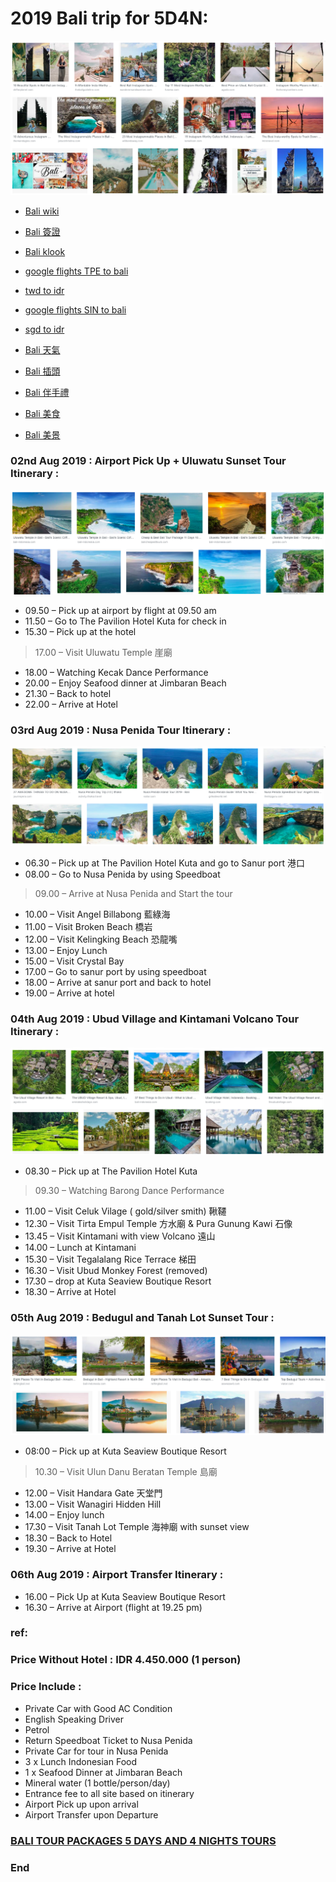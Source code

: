 # 2019 Bali trip for 5D4N:
![f1](https://github.com/HCH1/blog/blob/master/fig/bali1.png)

- [Bali wiki](https://www.google.com.tw/search?source=hp&ei=JzIkXMrUB42y9QOcxZ6YAg&q=Bali+wiki)
- [Bali 簽證](https://www.google.com.tw/search?source=hp&ei=JzIkXMrUB42y9QOcxZ6YAg&q=Bali+簽證)
- [Bali klook](https://www.google.com.tw/search?source=hp&ei=JzIkXMrUB42y9QOcxZ6YAg&q=Bali+klook)

- [google flights TPE to bali](https://www.google.com.tw/search?source=hp&ei=JzIkXMrUB42y9QOcxZ6YAg&q=google+flights+TPE+to+bali)
- [twd to idr](https://www.google.com.tw/search?source=hp&ei=JzIkXMrUB42y9QOcxZ6YAg&q=twd+to+idr)
- [google flights SIN to bali](https://www.google.com.tw/search?source=hp&ei=JzIkXMrUB42y9QOcxZ6YAg&q=google+flights+SIN+to+bali)
- [sgd to idr](https://www.google.com.tw/search?source=hp&ei=JzIkXMrUB42y9QOcxZ6YAg&q=sgd+to+idr)
- [Bali 天氣](https://www.google.com.tw/search?source=hp&ei=JzIkXMrUB42y9QOcxZ6YAg&q=Bali+天氣)
- [Bali 插頭](https://www.google.com.tw/search?source=hp&ei=JzIkXMrUB42y9QOcxZ6YAg&q=Bali+插頭)
- [Bali 伴手禮](https://www.google.com.tw/search?source=hp&ei=JzIkXMrUB42y9QOcxZ6YAg&q=Bali+伴手禮)
- [Bali 美食](https://www.google.com.tw/search?source=hp&ei=JzIkXMrUB42y9QOcxZ6YAg&q=Bali+美食)
- [Bali 美景](https://www.google.com.tw/search?source=hp&ei=JzIkXMrUB42y9QOcxZ6YAg&q=Bali+美景)

### 02nd Aug 2019 : Airport Pick Up + Uluwatu Sunset Tour Itinerary :
![f2](https://github.com/HCH1/blog/blob/master/fig/bali2.png)
- 09.50 – Pick up at airport by flight  at 09.50 am
- 11.50 – Go to The Pavilion Hotel Kuta for check in 
- 15.30 – Pick up at the hotel
> 17.00 – Visit Uluwatu Temple 崖廟
- 18.00 – Watching Kecak Dance Performance
- 20.00 – Enjoy Seafood dinner at Jimbaran Beach
- 21.30 – Back to hotel
- 22.00 – Arrive at Hotel

### 03rd Aug 2019 : Nusa Penida Tour Itinerary :
![f4](https://github.com/HCH1/blog/blob/master/fig/bali4.png)
- 06.30 – Pick up at The Pavilion Hotel Kuta and go to Sanur port 港口 
- 08.00 – Go to Nusa Penida by using Speedboat 
> 09.00 – Arrive at Nusa Penida and Start the tour
- 10.00 – Visit Angel Billabong 藍綠海
- 11.00 – Visit Broken Beach 橋岩
- 12.00 – Visit Kelingking Beach 恐龍嘴
- 13.00 – Enjoy Lunch
- 15.00 – Visit Crystal Bay
- 17.00 – Go to sanur port by using speedboat
- 18.00 – Arrive at sanur port and back to hotel
- 19.00 – Arrive at hotel

### 04th Aug 2019 : Ubud Village and Kintamani Volcano Tour Itinerary :
![f5](https://github.com/HCH1/blog/blob/master/fig/bali5.png)
- 08.30 – Pick up at The Pavilion Hotel Kuta
> 09.30 – Watching Barong Dance Performance
- 11.00 – Visit Celuk Vilage ( gold/silver smith) 鞦韆
- 12.30 – Visit Tirta Empul Temple 方水廟 & Pura Gunung Kawi 石像
- 13.45 – Visit Kintamani with view Volcano 遠山
- 14.00 – Lunch at Kintamani
- 15.30 – Visit Tegalalang Rice Terrace 梯田
- 16.30 – Visit Ubud Monkey Forest (removed)
- 17.30 – drop at Kuta Seaview Boutique Resort
- 18.30 – Arrive at Hotel

### 05th Aug 2019 : Bedugul and Tanah Lot Sunset Tour :
![f6](https://github.com/HCH1/blog/blob/master/fig/bali6.png)
- 08:00 – Pick up at Kuta Seaview Boutique Resort
> 10.30 – Visit Ulun Danu Beratan Temple 島廟
- 12.00 – Visit Handara Gate 天堂門
- 13.00 – Visit Wanagiri Hidden Hill
- 14.00 – Enjoy lunch
- 17.30 – Visit Tanah Lot Temple 海神廟 with sunset view
- 18.30 – Back to Hotel
- 19.30 – Arrive at Hotel

### 06th Aug 2019 : Airport Transfer Itinerary :
- 16.00 – Pick Up at Kuta Seaview Boutique Resort
- 16.30 – Arrive at Airport (flight at 19.25 pm)

### ref:
### Price Without Hotel : IDR 4.450.000 (1 person)
### Price Include :
- Private Car with Good AC Condition
- English Speaking Driver
- Petrol
- Return Speedboat Ticket to Nusa Penida
- Private Car for tour in Nusa Penida
- 3 x Lunch Indonesian Food
- 1 x Seafood Dinner at Jimbaran Beach
- Mineral water (1 bottle/person/day)
- Entrance fee to all site based on itinerary
- Airport Pick up upon arrival
- Airport Transfer upon Departure
### [BALI TOUR PACKAGES 5 DAYS AND 4 NIGHTS TOURS](http://www.baligoldentour.com/bali-tour-packages-5-days-4-nights.php)

### End
